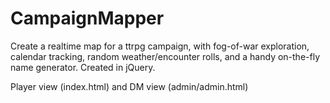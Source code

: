 # CampaignMapper

Create a realtime map for a ttrpg campaign, with fog-of-war exploration, calendar tracking, random weather/encounter rolls, and a handy on-the-fly name generator. Created in jQuery.

Player view (index.html) and DM view (admin/admin.html)
